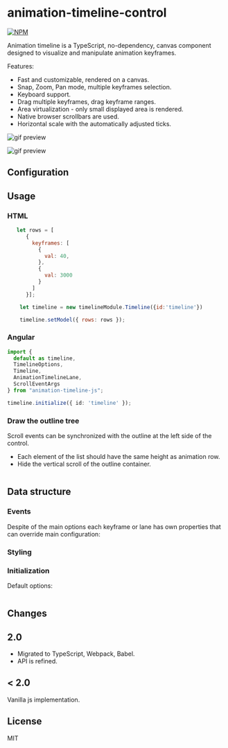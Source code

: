 # animation-timeline-control

[![NPM](https://nodei.co/npm/animation-timeline-js.png)](https://nodei.co/npm/animation-timeline-js/)

Animation timeline is a TypeScript, no-dependency, canvas component designed to visualize and manipulate animation keyframes.

Features:

- Fast and customizable, rendered on a canvas.
- Snap, Zoom, Pan mode, multiple keyframes selection.
- Keyboard support.
- Drag multiple keyframes, drag keyframe ranges.
- Area virtualization - only small displayed area is rendered.
- Native browser scrollbars are used.
- Horizontal scale with the automatically adjusted ticks.

![gif preview](demo/timeline-demo.gif)



![gif preview](demo/zoom-scale.gif)

## Configuration

## Usage

### HTML

```JavaScript
   let rows = [
      {
        keyframes: [
          {
            val: 40,
          },
          {
            val: 3000
          }
        ]
      }];

    let timeline = new timelineModule.Timeline({id:'timeline'})

    timeline.setModel({ rows: rows });
```

### Angular

```TypeScript
import {
  default as timeline,
  TimelineOptions,
  Timeline,
  AnimationTimelineLane,
  ScrollEventArgs
} from "animation-timeline-js";

timeline.initialize({ id: 'timeline' });
```

### Draw the outline tree

Scroll events can be synchronized with the outline at the left side of the control.

- Each element of the list should have the same height as animation row.
- Hide the vertical scroll of the outline container.

```JavaScript

```

## Data structure

### Events

Despite of the main options each keyframe or lane has own properties that can override main configuration:


### Styling


### Initialization

Default options:

```JavaScript

```

## Changes

## 2.0
- Migrated to TypeScript, Webpack, Babel.
- API is refined.

## < 2.0

Vanilla js implementation. 

## License

MIT
